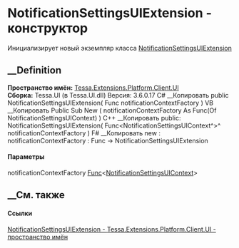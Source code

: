 # NotificationSettingsUIExtension - конструктор
Инициализирует новый экземпляр класса
[NotificationSettingsUIExtension](T_Tessa_Extensions_Platform_Client_UI_NotificationSettingsUIExtension.htm)
##  __Definition
 **Пространство имён:**
[Tessa.Extensions.Platform.Client.UI](N_Tessa_Extensions_Platform_Client_UI.htm)  
 **Сборка:** Tessa.UI (в Tessa.UI.dll) Версия: 3.6.0.17
C# __Копировать
     public NotificationSettingsUIExtension(
    	Func<NotificationSettingsUIContext> notificationContextFactory
    )
VB __Копировать
     Public Sub New ( 
    	notificationContextFactory As Func(Of NotificationSettingsUIContext)
    )
C++ __Копировать
     public:
    NotificationSettingsUIExtension(
    	Func<NotificationSettingsUIContext^>^ notificationContextFactory
    )
F# __Копировать
     new : 
            notificationContextFactory : Func<NotificationSettingsUIContext> -> NotificationSettingsUIExtension
#### Параметры
notificationContextFactory
[Func](https://learn.microsoft.com/dotnet/api/system.func-1)<[NotificationSettingsUIContext](T_Tessa_Extensions_Platform_Client_UI_NotificationSettingsUIContext.htm)>
## __См. также
#### Ссылки
[NotificationSettingsUIExtension -
](T_Tessa_Extensions_Platform_Client_UI_NotificationSettingsUIExtension.htm)
[Tessa.Extensions.Platform.Client.UI - пространство
имён](N_Tessa_Extensions_Platform_Client_UI.htm)
